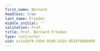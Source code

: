 ```yaml
---
first_name: Bernard
headless: true
last_name: Frieden
middle_initial: ''
salutation: Prof.
title: Prof. Bernard Frieden
type: instructor
uid: ac1a1bf4-53b4-9196-5424-0535fbd89489
---
```

